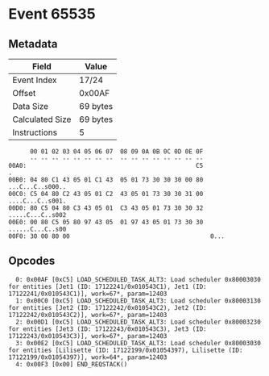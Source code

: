 # Event 65535

## Metadata

| Field           | Value    |
|-----------------|----------|
| Event Index     | 17/24    |
| Offset          | 0x00AF   |
| Data Size       | 69 bytes |
| Calculated Size | 69 bytes |
| Instructions    | 5        |

```
      00 01 02 03 04 05 06 07  08 09 0A 0B 0C 0D 0E 0F
      -- -- -- -- -- -- -- --  -- -- -- -- -- -- -- --
00A0:                                               C5                 .
00B0: 04 80 C1 43 05 01 C1 43  05 01 73 30 30 30 00 80  ...C...C..s000..
00C0: C5 04 80 C2 43 05 01 C2  43 05 01 73 30 30 31 00  ....C...C..s001.
00D0: 80 C5 04 80 C3 43 05 01  C3 43 05 01 73 30 30 32  .....C...C..s002
00E0: 00 80 C5 05 80 97 43 05  01 97 43 05 01 73 30 30  ......C...C..s00
00F0: 30 00 80 00                                       0...            
```

## Opcodes

```
  0: 0x00AF [0xC5] LOAD_SCHEDULED_TASK_ALT3: Load scheduler 0x80003030 for entities [Jet1 (ID: 17122241/0x010543C1), Jet1 (ID: 17122241/0x010543C1)], work=67*, param=12403
  1: 0x00C0 [0xC5] LOAD_SCHEDULED_TASK_ALT3: Load scheduler 0x80003130 for entities [Jet2 (ID: 17122242/0x010543C2), Jet2 (ID: 17122242/0x010543C2)], work=67*, param=12403
  2: 0x00D1 [0xC5] LOAD_SCHEDULED_TASK_ALT3: Load scheduler 0x80003230 for entities [Jet3 (ID: 17122243/0x010543C3), Jet3 (ID: 17122243/0x010543C3)], work=67*, param=12403
  3: 0x00E2 [0xC5] LOAD_SCHEDULED_TASK_ALT3: Load scheduler 0x80003030 for entities [Lilisette (ID: 17122199/0x01054397), Lilisette (ID: 17122199/0x01054397)], work=64*, param=12403
  4: 0x00F3 [0x00] END_REQSTACK()
```
